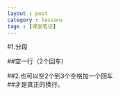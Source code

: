 ```yaml
---
layout : post
category : lessons
tags : [课堂笔记]
---
```

#1.分段

##空一行（2个回车）

##2.也可以空2个到3个空格加一个回车   
##才是真正的换行。

